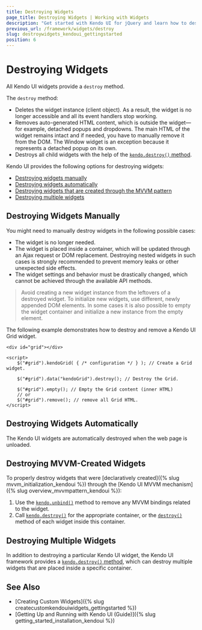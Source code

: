 ```yaml
---
title: Destroying Widgets
page_title: Destroying Widgets | Working with Widgets 
description: "Get started with Kendo UI for jQuery and learn how to destroy the widgets."
previous_url: /framework/widgets/destroy
slug: destroywidgets_kendoui_gettingstarted
position: 6
---
```


# Destroying Widgets

All Kendo UI widgets provide a `destroy` method.

The `destroy` method:
* Deletes the widget instance (client object). As a result, the widget is no longer accessible and all its event handlers stop working.
* Removes auto-generated HTML content, which is outside the widget&mdash;for example, detached popups and dropdowns. The main HTML of the widget remains intact and if needed, you have to manually remove it from the DOM. The Window widget is an exception because it represents a detached popup on its own.
* Destroys all child widgets with the help of the [`kendo.destroy()` method](/api/framework/kendo#methods-destroy).

Kendo UI provides the following options for destroying widgets:
* [Destroying widgets manually](#destroying-widgets-manually)
* [Destroying widgets automatically](#destroying-widgets-automatically)
* [Destroying widgets that are created through the MVVM pattern](#destroying-mvvm-created-widgets)
* [Destroying multiple widgets](#destroying-multiple-widgets)

## Destroying Widgets Manually

You might need to manually destroy widgets in the following possible cases:
* The widget is no longer needed.
* The widget is placed inside a container, which will be updated through an Ajax request or DOM replacement. Destroying nested widgets in such cases is strongly recommended to prevent memory leaks or other unexpected side effects.
* The widget settings and behavior must be drastically changed, which cannot be achieved through the available API methods.

> Avoid creating a new widget instance from the leftovers of a destroyed widget. To initialize new widgets, use different, newly appended DOM elements. In some cases it is also possible to empty the widget container and initialize a new instance from the empty element.

The following example demonstrates how to destroy and remove a Kendo UI Grid widget.

	<div id="grid"></div>

	<script>
		$("#grid").kendoGrid( { /* configuration */ } ); // Create a Grid widget.

		$("#grid").data("kendoGrid").destroy(); // Destroy the Grid.

        $("#grid").empty(); // Empty the Grid content (inner HTML)
        // or
        $("#grid").remove(); // remove all Grid HTML.
	</script>

<!--*-->
## Destroying Widgets Automatically

The Kendo UI widgets are automatically destroyed when the web page is unloaded.

## Destroying MVVM-Created Widgets

To properly destroy widgets that were [declaratively created]({% slug mvvm_initialization_kendoui %}) through the [Kendo UI MVVM mechanism]({% slug overview_mvvmpattern_kendoui %}):

1. Use the [`kendo.unbind()`](/api/javascript/kendo/methods/unbind) method to remove any MVVM bindings related to the widget.
1. Call [`kendo.destroy()`](/api/javascript/kendo/methods/destroy) for the appropriate container, or the [`destroy()`](/api/javascript/ui/widget/methods/destroy) method of each widget inside this container.

## Destroying Multiple Widgets

In addition to destroying a particular Kendo UI widget, the Kendo UI framework provides a [`kendo.destroy()` method](/api/framework/kendo#methods-destroy), which can destroy multiple widgets that are placed inside a specific container.

## See Also

* [Creating Custom Widgets]({% slug createcustomkendouiwidgets_gettingstarted %})
* [Getting Up and Running with Kendo UI (Guide)]({% slug getting_started_installation_kendoui %})
